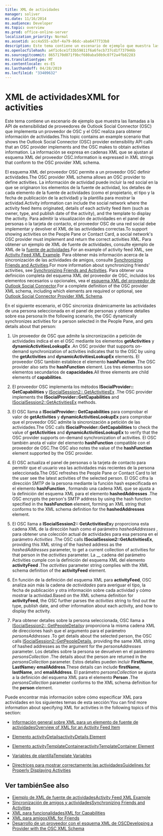 ```yaml
---
title: XML de actividades
manager: soliver
ms.date: 11/16/2014
ms.audience: Developer
ms.topic: overview
ms.prod: office-online-server
localization_priority: Normal
ms.assetid: acc4a555-a3bf-4a79-86dc-aba6477733b8
description: Este tema contiene un escenario de ejemplo que muestra las llamadas a la API de extensibilidad de proveedores de Outlook Social Connector (OSC) que implementa un proveedor de OSC y el OSC realiza para obtener información de actividades. La información se expresa en cadenas XML que se ajustan al esquema XML del proveedor OSC.
ms.openlocfilehash: a4f1c6ce1f33b59811f6a6fecb737cd1f737946b
ms.sourcegitcommit: 8657170d071f9bcf680aba50b9c07f2a4fb82283
ms.translationtype: MT
ms.contentlocale: es-ES
ms.lasthandoff: 04/28/2019
ms.locfileid: "33409632"
---
```

# <a name="xml-for-activities"></a><span data-ttu-id="e2703-104">XML de actividades</span><span class="sxs-lookup"><span data-stu-id="e2703-104">XML for activities</span></span>

<span data-ttu-id="e2703-105">Este tema contiene un escenario de ejemplo que muestra las llamadas a la API de extensibilidad de proveedores de Outlook Social Connector (OSC) que implementa un proveedor de OSC y el OSC realiza para obtener información de actividades.</span><span class="sxs-lookup"><span data-stu-id="e2703-105">This topic contains an example scenario that shows the Outlook Social Connector (OSC) provider extensibility API calls that an OSC provider implements and the OSC makes to obtain activities information.</span></span> <span data-ttu-id="e2703-106">La información se expresa en cadenas XML que se ajustan al esquema XML del proveedor OSC.</span><span class="sxs-lookup"><span data-stu-id="e2703-106">Information is expressed in XML strings that conform to the OSC provider XML schema.</span></span>
  
<span data-ttu-id="e2703-107">El esquema XML del proveedor OSC permite a un proveedor OSC definir actividades.</span><span class="sxs-lookup"><span data-stu-id="e2703-107">The OSC provider XML schema allows an OSC provider to define activities.</span></span> <span data-ttu-id="e2703-108">La información de actividad puede incluir la red social en la que se originaron los elementos de la fuente de actividad, los detalles de cada elemento de la fuente de actividades (como el propietario, el tipo y la fecha de publicación de la actividad) y la plantilla para mostrar la actividad.</span><span class="sxs-lookup"><span data-stu-id="e2703-108">Activity information can include the social network where the activity feed items originated, details of each activity feed item (such as owner, type, and publish date of the activity), and the template to display the activity.</span></span> <span data-ttu-id="e2703-109">Para admitir la visualización de actividades en el panel de personas o la tarjeta de contacto, el proveedor OSC de una red social debe implementar y devolver el XML de las actividades correctas.</span><span class="sxs-lookup"><span data-stu-id="e2703-109">To support showing activities on the People Pane or Contact Card, a social network's OSC provider must implement and return the correct activities XML.</span></span> <span data-ttu-id="e2703-110">Para obtener un ejemplo de XML de fuente de actividades, consulte ejemplo de XML de la [fuente de actividades](activity-feed-xml-example.md).</span><span class="sxs-lookup"><span data-stu-id="e2703-110">For an example of activity feed XML, see [Activity Feed XML Example](activity-feed-xml-example.md).</span></span> <span data-ttu-id="e2703-111">Para obtener más información acerca de la sincronización de las actividades de amigos, consulte [Synchronizing Friends and Activities](synchronizing-friends-and-activities.md).</span><span class="sxs-lookup"><span data-stu-id="e2703-111">For more information about synchronizing friends' activities, see [Synchronizing Friends and Activities](synchronizing-friends-and-activities.md).</span></span> <span data-ttu-id="e2703-112">Para obtener una definición completa del esquema XML del proveedor de OSC, incluidos los elementos necesarios u opcionales, vea el [esquema XML del proveedor de Outlook Social Connector](outlook-social-connector-provider-xml-schema.md).</span><span class="sxs-lookup"><span data-stu-id="e2703-112">For a complete definition of the OSC provider XML schema, including which elements are required or optional, see [Outlook Social Connector Provider XML Schema](outlook-social-connector-provider-xml-schema.md).</span></span> 
  
<span data-ttu-id="e2703-113">En el siguiente escenario, el OSC sincroniza dinámicamente las actividades de una persona seleccionada en el panel de personas y obtiene detalles sobre esa persona:</span><span class="sxs-lookup"><span data-stu-id="e2703-113">In the following scenario, the OSC dynamically synchronizes activities for a person selected in the People Pane, and gets details about that person:</span></span>
  
1. <span data-ttu-id="e2703-114">Un proveedor de OSC que admite la sincronización a petición de actividades indica el en el OSC mediante los elementos **getActivities** y **dynamicActivitiesLookupEx** .</span><span class="sxs-lookup"><span data-stu-id="e2703-114">An OSC provider that supports on-demand synchronization of activities indicates that to the OSC by using the **getActivities** and **dynamicActivitiesLookupEx** elements.</span></span> <span data-ttu-id="e2703-115">El proveedor OSC también establece el elemento **hashFunction** .</span><span class="sxs-lookup"><span data-stu-id="e2703-115">The OSC provider also sets the **hashFunction** element.</span></span> <span data-ttu-id="e2703-116">Los tres elementos son elementos secundarios de **capacidades**.</span><span class="sxs-lookup"><span data-stu-id="e2703-116">All three elements are child elements of **capabilities**.</span></span> 
    
2. <span data-ttu-id="e2703-117">El proveedor OSC implementa los métodos **ISocialProvider:: GetCapabilities** y [ISocialSession2:: GetActivitiesEx](isocialsession2-getactivitiesex.md) .</span><span class="sxs-lookup"><span data-stu-id="e2703-117">The OSC provider implements the **ISocialProvider::GetCapabilities** and [ISocialSession2::GetActivitiesEx](isocialsession2-getactivitiesex.md) methods.</span></span> 
    
3. <span data-ttu-id="e2703-118">El OSC llama a **ISocialProvider:: GetCapabilities** para comprobar el valor de **getActivities** y **dynamicActivitiesLookupEx** para comprobar que el proveedor OSC admite la sincronización a petición de las actividades.</span><span class="sxs-lookup"><span data-stu-id="e2703-118">The OSC calls **ISocialProvider::GetCapabilities** to check the value of **getActivities** and **dynamicActivitiesLookupEx** to verify that the OSC provider supports on-demand synchronization of activities.</span></span> <span data-ttu-id="e2703-119">El OSC también anota el valor del elemento **hashFunction** compatible con el proveedor de OSC.</span><span class="sxs-lookup"><span data-stu-id="e2703-119">The OSC also notes the value of the **hashFunction** element supported by the OSC provider.</span></span> 
    
4. <span data-ttu-id="e2703-120">El OSC actualiza el panel de personas o la tarjeta de contacto para permitir que el usuario vea las actividades más recientes de la persona seleccionada.</span><span class="sxs-lookup"><span data-stu-id="e2703-120">The OSC refreshes the People Pane or Contact Card to let the user see the latest activities of the selected person.</span></span> <span data-ttu-id="e2703-121">El OSC cifra la dirección SMTP de la persona mediante la función hash especificada en el elemento **hashFunction** , formando una cadena XML que se ajusta a la definición del esquema XML para el elemento **hashedAddresses** .</span><span class="sxs-lookup"><span data-stu-id="e2703-121">The OSC encrypts the person's SMTP address by using the hash function specified in the **hashFunction** element, forming an XML string that conforms to the XML schema definition for the **hashedAddresses** element.</span></span> 
    
5. <span data-ttu-id="e2703-122">El OSC llama a **ISocialSession2:: GetActivitiesEx**y proporciona esta cadena XML de la dirección hash como el parámetro _hashedAddresses_ , para obtener una colección actual de actividades para esa persona en el parámetro _Activities_ .</span><span class="sxs-lookup"><span data-stu-id="e2703-122">The OSC calls **ISocialSession2::GetActivitiesEx**, providing this XML string of the hashed address as the  _hashedAddresses_ parameter, to get a current collection of activities for that person in the  _activities_ parameter.</span></span> <span data-ttu-id="e2703-123">La __ cadena del parámetro Activities cumple con la definición del esquema XML del elemento **activityFeed** .</span><span class="sxs-lookup"><span data-stu-id="e2703-123">The  _activities_ parameter string complies with the XML schema definition of the **activityFeed** element.</span></span> 
    
6. <span data-ttu-id="e2703-124">En función de la definición del esquema XML para **activityFeed**, OSC analiza aún más la cadena de _actividades_ para averiguar el tipo, la fecha de publicación y otra información sobre cada actividad y cómo mostrar la actividad.</span><span class="sxs-lookup"><span data-stu-id="e2703-124">Based on the XML schema definition for **activityFeed**, the OSC further parses the  _activities_ string to find out the type, publish date, and other information about each activity, and how to display the activity.</span></span> 
    
7. <span data-ttu-id="e2703-125">Para obtener detalles sobre la persona seleccionada, OSC llama a [ISocialSession2:: GetPeopleDetails](isocialsession2-getpeopledetails.md)y proporciona la misma cadena XML de direcciones hash que el argumento para el parámetro _personsAddresses_ .</span><span class="sxs-lookup"><span data-stu-id="e2703-125">To get details about the selected person, the OSC calls [ISocialSession2::GetPeopleDetails](isocialsession2-getpeopledetails.md), providing the same XML string of hashed addresses as the argument for the  _personsAddresses_ parameter.</span></span> <span data-ttu-id="e2703-126">Los detalles sobre la persona se devuelven en el parámetro _personsCollection_ .</span><span class="sxs-lookup"><span data-stu-id="e2703-126">The details about the person are returned in the  _personsCollection_ parameter.</span></span> <span data-ttu-id="e2703-127">Estos detalles pueden incluir **FirstName**, **LastName**y **emailAddress**.</span><span class="sxs-lookup"><span data-stu-id="e2703-127">These details can include **firstName**, **lastName**, and **emailAddress**.</span></span> <span data-ttu-id="e2703-128">El parámetro _personsCollection_ se ajusta a la definición del esquema XML para el elemento **Person** .</span><span class="sxs-lookup"><span data-stu-id="e2703-128">The  _personsCollection_ parameter conforms to the XML schema definition for the **person** element.</span></span> 
    
<span data-ttu-id="e2703-129">Puede encontrar más información sobre cómo especificar XML para actividades en los siguientes temas de esta sección:</span><span class="sxs-lookup"><span data-stu-id="e2703-129">You can find more information about specifying XML for activities in the following topics of this section:</span></span>
  
- [<span data-ttu-id="e2703-130">Información general sobre XML para un elemento de fuente de actividades</span><span class="sxs-lookup"><span data-stu-id="e2703-130">Overview of XML for an Activity Feed Item</span></span>](overview-of-xml-for-an-activity-feed-item.md)
    
- [<span data-ttu-id="e2703-131">Elemento activityDetails</span><span class="sxs-lookup"><span data-stu-id="e2703-131">activityDetails Element</span></span>](activitydetails-element.md)
    
- [<span data-ttu-id="e2703-132">Elemento activityTemplateContainer</span><span class="sxs-lookup"><span data-stu-id="e2703-132">activityTemplateContainer Element</span></span>](activitytemplatecontainer-element.md)
    
- [<span data-ttu-id="e2703-133">Variables de plantilla</span><span class="sxs-lookup"><span data-stu-id="e2703-133">Template Variables</span></span>](template-variables.md)
    
- [<span data-ttu-id="e2703-134">Directrices para mostrar correctamente las actividades</span><span class="sxs-lookup"><span data-stu-id="e2703-134">Guidelines for Properly Displaying Activities</span></span>](guidelines-for-properly-displaying-activities.md)
    
## <a name="see-also"></a><span data-ttu-id="e2703-135">Ver también</span><span class="sxs-lookup"><span data-stu-id="e2703-135">See also</span></span>

- [<span data-ttu-id="e2703-136">Ejemplo de XML de fuente de actividades</span><span class="sxs-lookup"><span data-stu-id="e2703-136">Activity Feed XML Example</span></span>](activity-feed-xml-example.md)  
- [<span data-ttu-id="e2703-137">Sincronización de amigos y actividades</span><span class="sxs-lookup"><span data-stu-id="e2703-137">Synchronizing Friends and Activities</span></span>](synchronizing-friends-and-activities.md) 
- [<span data-ttu-id="e2703-138">XML para funcionalidades</span><span class="sxs-lookup"><span data-stu-id="e2703-138">XML for Capabilities</span></span>](xml-for-capabilities.md)  
- [<span data-ttu-id="e2703-139">XML para amigos</span><span class="sxs-lookup"><span data-stu-id="e2703-139">XML for Friends</span></span>](xml-for-friends.md)
- [<span data-ttu-id="e2703-140">Desarrollo de un proveedor con el esquema XML de OSC</span><span class="sxs-lookup"><span data-stu-id="e2703-140">Developing a Provider with the OSC XML Schema</span></span>](developing-a-provider-with-the-osc-xml-schema.md)

